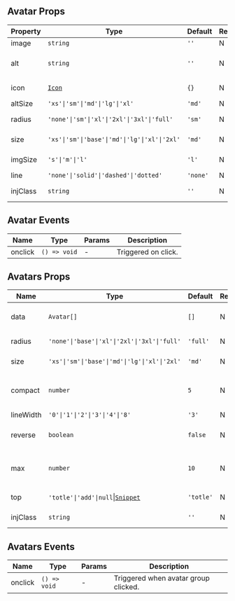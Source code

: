 ## Avatar Props

| Property | Type                                                      | Default  | Required | Description                        |
| -------- | --------------------------------------------------------- | -------- | -------- | ---------------------------------- |
| image    | `string`                                                  | `''`     | N        | Image path.                        |
| alt      | `string`                                                  | `''`     | N        | Alt text, single char recommended. |
| icon     | [`Icon`](https://stdf.design/components?nav=icon&tab=1) | `{}`     | N        | Alternative icon.                  |
| altSize  | `'xs'\|'sm'\|'md'\|'lg'\|'xl'`                            | `'md'`   | N        | Alt text size.                     |
| radius   | `'none'\|'sm'\|'xl'\|'2xl'\|'3xl'\|'full'`                | `'sm'`   | N        | Border radius style.               |
| size     | `'xs'\|'sm'\|'base'\|'md'\|'lg'\|'xl'\|'2xl'`             | `'md'`   | N        | Avatar frame size.                 |
| imgSize  | `'s'\|'m'\|'l'`                                           | `'l'`    | N        | Avatar image size.                 |
| line     | `'none'\|'solid'\|'dashed'\|'dotted'`                     | `'none'` | N        | Border style.                      |
| injClass | `string`                                                  | `''`     | N        | Injected CSS class name.           |

## Avatar Events

| Name    | Type         | Params | Description         |
| ------- | ------------ | ------ | ------------------- |
| onclick | `() => void` | -      | Triggered on click. |

## Avatars Props

| Name      | Type                                                                                        | Default   | Required | Description                                   |
| --------- | ------------------------------------------------------------------------------------------- | --------- | -------- | --------------------------------------------- |
| data      | `Avatar[]`                                                                                  | `[]`      | N        | Array of Avatar Props data.                   |
| radius    | `'none'\|'base'\|'xl'\|'2xl'\|'3xl'\|'full'`                                                | `'full'`  | N        | Border radius style.                          |
| size      | `'xs'\|'sm'\|'base'\|'md'\|'lg'\|'xl'\|'2xl'`                                               | `'md'`    | N        | Avatar frame size.                            |
| compact   | `number`                                                                                    | `5`       | N        | Compactness level, higher means more compact. |
| lineWidth | `'0'\|'1'\|'2'\|'3'\|'4'\|'8'`                                                              | `'3'`     | N        | Border width.                                 |
| reverse   | `boolean`                                                                                   | `false`   | N        | Whether to reverse the order.                 |
| max       | `number`                                                                                    | `10`      | N        | Maximum number of avatars to display.         |
| top       | `'totle'\|'add'\|null`\|[`Snippet`](https://svelte.dev/docs/svelte/snippet#Typing-snippets) | `'totle'` | N        | Top layer content.                            |
| injClass  | `string`                                                                                    | `''`      | N        | Injected CSS class name.                      |

## Avatars Events

| Name    | Type         | Params | Description                          |
| ------- | ------------ | ------ | ------------------------------------ |
| onclick | `() => void` | -      | Triggered when avatar group clicked. |
